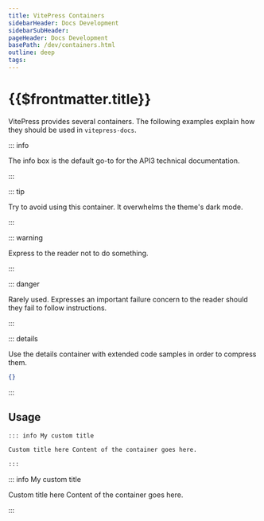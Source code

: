 ```yaml
---
title: VitePress Containers
sidebarHeader: Docs Development
sidebarSubHeader:
pageHeader: Docs Development
basePath: /dev/containers.html
outline: deep
tags:
---
```


<PageHeader/>

# {{$frontmatter.title}}

VitePress provides several containers. The following examples explain how they
should be used in `vitepress-docs`.

::: info

The info box is the default go-to for the API3 technical documentation.

:::

::: tip

Try to avoid using this container. It overwhelms the theme's dark mode.

:::

::: warning

Express to the reader not to do something.

:::

::: danger

Rarely used. Expresses an important failure concern to the reader should they
fail to follow instructions.

:::

::: details

Use the details container with extended code samples in order to compress them.

```json
{}
```

:::

## Usage

```md
::: info My custom title

Custom title here Content of the container goes here.

:::
```

::: info My custom title

Custom title here Content of the container goes here.

:::
